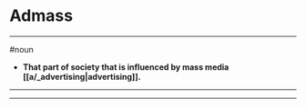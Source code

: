 # Admass
---
#noun
- **That part of society that is influenced by mass media [[a/_advertising|advertising]].**
---
---

